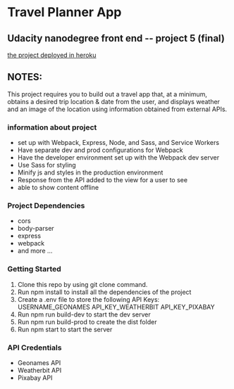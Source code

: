 # Travel Planner App

## Udacity nanodegree front end -- project 5 (final)

[the project deployed in heroku](https://evaluate-articles.herokuapp.com/)

## NOTES:

This project requires you to build out a travel app that, at a minimum, obtains a desired trip location & date from the user, and displays weather and an image of the location using information obtained from external APIs.

### information about project

- set up with Webpack, Express, Node, and Sass, and Service Workers
- Have separate dev and prod configurations for Webpack
- Have the developer environment set up with the Webpack dev server
- Use Sass for styling
- Minify js and styles in the production environment
- Response from the API added to the view for a user to see
- able to show content offline

### Project Dependencies

- cors
- body-parser
- express
- webpack
- and more ...

### Getting Started

1. Clone this repo by using git clone command.
2. Run npm install to install all the dependencies of the project
3. Create a .env file to store the following API Keys:
   USERNAME_GEONAMES
   API_KEY_WEATHERBIT
   API_KEY_PIXABAY
4. Run npm run build-dev to start the dev server
5. Run npm run build-prod to create the dist folder
6. Run npm start to start the server

### API Credentials

- Geonames API
- Weatherbit API
- Pixabay API
